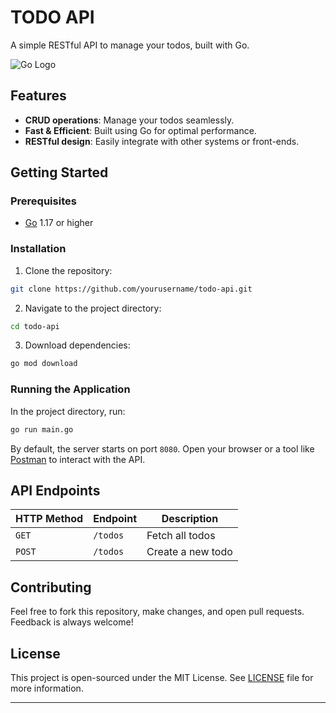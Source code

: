 # TODO API

A simple RESTful API to manage your todos, built with Go.

![Go Logo](https://upload.wikimedia.org/wikipedia/commons/0/05/Go_Logo_Blue.svg)

## Features

- **CRUD operations**: Manage your todos seamlessly.
- **Fast & Efficient**: Built using Go for optimal performance.
- **RESTful design**: Easily integrate with other systems or front-ends.

## Getting Started

### Prerequisites

- [Go](https://golang.org/dl/) 1.17 or higher

### Installation

1. Clone the repository:
```bash
git clone https://github.com/yourusername/todo-api.git
```

2. Navigate to the project directory:
```bash
cd todo-api
```

3. Download dependencies:
```bash
go mod download
```

### Running the Application

In the project directory, run:

```bash
go run main.go
```

By default, the server starts on port `8080`. Open your browser or a tool like [Postman](https://www.postman.com/) to interact with the API.

## API Endpoints

| HTTP Method | Endpoint | Description       |
|-------------|----------|-------------------|
| `GET`       | `/todos` | Fetch all todos   |
| `POST`      | `/todos` | Create a new todo |
<!-- Add more routes as you build them -->

## Contributing

Feel free to fork this repository, make changes, and open pull requests. Feedback is always welcome!

## License

This project is open-sourced under the MIT License. See [LICENSE](LICENSE) file for more information.

---